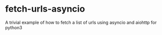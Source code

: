 # fetch-urls-asyncio
A trivial example of how to fetch a list of urls using asyncio and aiohttp for python3
